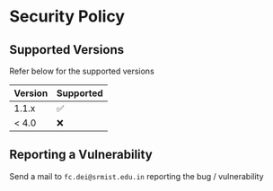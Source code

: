 # Security Policy

## Supported Versions

Refer below for the supported versions

| Version | Supported          |
| ------- | ------------------ |
| 1.1.x   | :white_check_mark: |
| < 4.0   | :x:                |

## Reporting a Vulnerability

Send a mail to `fc.dei@srmist.edu.in` reporting the bug / vulnerability
